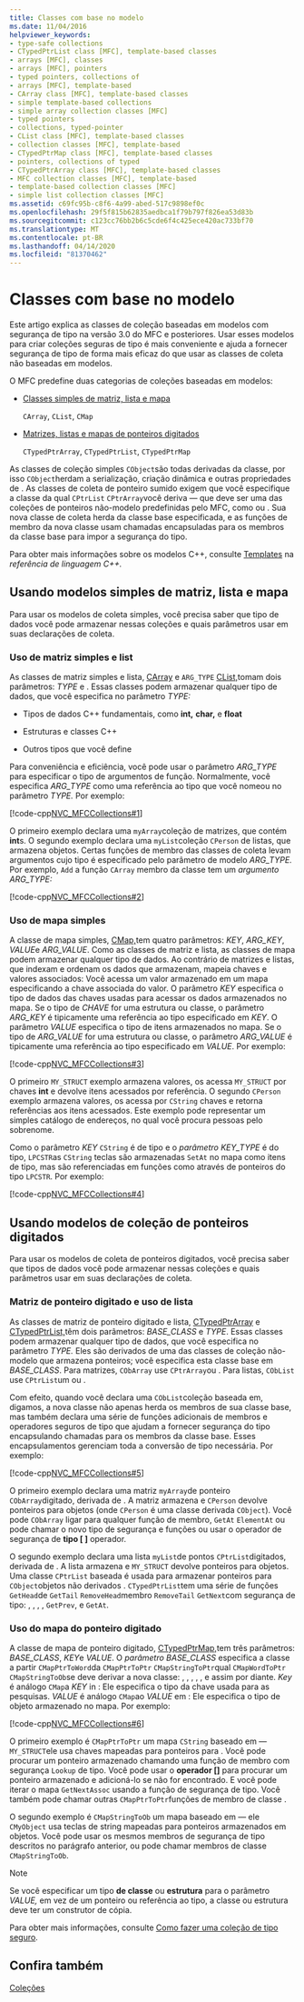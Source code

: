 ```yaml
---
title: Classes com base no modelo
ms.date: 11/04/2016
helpviewer_keywords:
- type-safe collections
- CTypedPtrList class [MFC], template-based classes
- arrays [MFC], classes
- arrays [MFC], pointers
- typed pointers, collections of
- arrays [MFC], template-based
- CArray class [MFC], template-based classes
- simple template-based collections
- simple array collection classes [MFC]
- typed pointers
- collections, typed-pointer
- CList class [MFC], template-based classes
- collection classes [MFC], template-based
- CTypedPtrMap class [MFC], template-based classes
- pointers, collections of typed
- CTypedPtrArray class [MFC], template-based classes
- MFC collection classes [MFC], template-based
- template-based collection classes [MFC]
- simple list collection classes [MFC]
ms.assetid: c69fc95b-c8f6-4a99-abed-517c9898ef0c
ms.openlocfilehash: 29f5f815b62835aedbca1f79b797f826ea53d83b
ms.sourcegitcommit: c123cc76bb2b6c5cde6f4c425ece420ac733bf70
ms.translationtype: MT
ms.contentlocale: pt-BR
ms.lasthandoff: 04/14/2020
ms.locfileid: "81370462"
---
```

# <a name="template-based-classes"></a>Classes com base no modelo

Este artigo explica as classes de coleção baseadas em modelos com segurança de tipo na versão 3.0 do MFC e posteriores. Usar esses modelos para criar coleções seguras de tipo é mais conveniente e ajuda a fornecer segurança de tipo de forma mais eficaz do que usar as classes de coleta não baseadas em modelos.

O MFC predefine duas categorias de coleções baseadas em modelos:

- [Classes simples de matriz, lista e mapa](#_core_using_simple_array.2c_.list.2c_.and_map_templates)

   `CArray`, `CList`, `CMap`

- [Matrizes, listas e mapas de ponteiros digitados](#_core_using_typed.2d.pointer_collection_templates)

   `CTypedPtrArray`, `CTypedPtrList`, `CTypedPtrMap`

As classes de coleção simples `CObject`são todas derivadas da classe, por isso `CObject`herdam a serialização, criação dinâmica e outras propriedades de . As classes de coleta de ponteiro sumido exigem que você especifique a classe da qual `CPtrList` `CPtrArray`você deriva — que deve ser uma das coleções de ponteiros não-modelo predefinidas pelo MFC, como ou . Sua nova classe de coleta herda da classe base especificada, e as funções de membro da nova classe usam chamadas encapsuladas para os membros da classe base para impor a segurança do tipo.

Para obter mais informações sobre os modelos C++, consulte [Templates](../cpp/templates-cpp.md) na *referência de linguagem C++.*

## <a name="using-simple-array-list-and-map-templates"></a><a name="_core_using_simple_array.2c_.list.2c_.and_map_templates"></a>Usando modelos simples de matriz, lista e mapa

Para usar os modelos de coleta simples, você precisa saber que tipo de dados você pode armazenar nessas coleções e quais parâmetros usar em suas declarações de coleta.

### <a name="simple-array-and-list-usage"></a><a name="_core_simple_array_and_list_usage"></a>Uso de matriz simples e list

As classes de matriz simples e lista, [CArray](../mfc/reference/carray-class.md) e `ARG_TYPE` [CList,](../mfc/reference/clist-class.md)tomam dois parâmetros: *TYPE* e . Essas classes podem armazenar qualquer tipo de dados, que você especifica no parâmetro *TYPE:*

- Tipos de dados C++ fundamentais, como **int,** **char,** e **float**

- Estruturas e classes C++

- Outros tipos que você define

Para conveniência e eficiência, você pode usar o parâmetro *ARG_TYPE* para especificar o tipo de argumentos de função. Normalmente, você especifica *ARG_TYPE* como uma referência ao tipo que você nomeou no parâmetro *TYPE.* Por exemplo:

[!code-cpp[NVC_MFCCollections#1](../mfc/codesnippet/cpp/template-based-classes_1.cpp)]

O primeiro exemplo declara uma `myArray`coleção de matrizes, que contém **int**s. O segundo exemplo declara uma `myList`coleção `CPerson` de listas, que armazena objetos. Certas funções de membro das classes de coleta levam argumentos cujo tipo é especificado pelo parâmetro de modelo *ARG_TYPE.* Por exemplo, `Add` a função `CArray` membro da classe tem um *argumento ARG_TYPE:*

[!code-cpp[NVC_MFCCollections#2](../mfc/codesnippet/cpp/template-based-classes_2.cpp)]

### <a name="simple-map-usage"></a><a name="_core_simple_map_usage"></a>Uso de mapa simples

A classe de mapa simples, [CMap,](../mfc/reference/cmap-class.md)tem quatro parâmetros: *KEY*, *ARG_KEY*, *VALUE*e *ARG_VALUE*. Como as classes de matriz e lista, as classes de mapa podem armazenar qualquer tipo de dados. Ao contrário de matrizes e listas, que indexam e ordenam os dados que armazenam, mapeia chaves e valores associados: Você acessa um valor armazenado em um mapa especificando a chave associada do valor. O parâmetro *KEY* especifica o tipo de dados das chaves usadas para acessar os dados armazenados no mapa. Se o tipo de *CHAVE* for uma estrutura ou classe, o parâmetro *ARG_KEY* é tipicamente uma referência ao tipo especificado em *KEY*. O parâmetro *VALUE* especifica o tipo de itens armazenados no mapa. Se o tipo de *ARG_VALUE* for uma estrutura ou classe, o parâmetro *ARG_VALUE* é tipicamente uma referência ao tipo especificado em *VALUE*. Por exemplo:

[!code-cpp[NVC_MFCCollections#3](../mfc/codesnippet/cpp/template-based-classes_3.cpp)]

O primeiro `MY_STRUCT` exemplo armazena valores, os acessa `MY_STRUCT` por chaves **int** e devolve itens acessados por referência. O segundo `CPerson` exemplo armazena valores, os acessa por `CString` chaves e retorna referências aos itens acessados. Este exemplo pode representar um simples catálogo de endereços, no qual você procura pessoas pelo sobrenome.

Como o parâmetro *KEY* `CString` é de tipo e o *parâmetro KEY_TYPE* é do tipo, `LPCSTR`as `CString` teclas são armazenadas `SetAt` no mapa como itens de tipo, mas são referenciadas em funções como através de ponteiros do tipo `LPCSTR`. Por exemplo:

[!code-cpp[NVC_MFCCollections#4](../mfc/codesnippet/cpp/template-based-classes_4.cpp)]

## <a name="using-typed-pointer-collection-templates"></a><a name="_core_using_typed.2d.pointer_collection_templates"></a>Usando modelos de coleção de ponteiros digitados

Para usar os modelos de coleta de ponteiros digitados, você precisa saber que tipos de dados você pode armazenar nessas coleções e quais parâmetros usar em suas declarações de coleta.

### <a name="typed-pointer-array-and-list-usage"></a><a name="_core_typed.2d.pointer_array_and_list_usage"></a>Matriz de ponteiro digitado e uso de lista

As classes de matriz de ponteiro digitado e lista, [CTypedPtrArray](../mfc/reference/ctypedptrarray-class.md) e [CTypedPtrList,](../mfc/reference/ctypedptrlist-class.md)têm dois parâmetros: *BASE_CLASS* e *TYPE*. Essas classes podem armazenar qualquer tipo de dados, que você especifica no parâmetro *TYPE.* Eles são derivados de uma das classes de coleção não-modelo que armazena ponteiros; você especifica esta classe base em *BASE_CLASS*. Para matrizes, `CObArray` use `CPtrArray`ou . Para listas, `CObList` use `CPtrList`um ou .

Com efeito, quando você declara uma `CObList`coleção baseada em, digamos, a nova classe não apenas herda os membros de sua classe base, mas também declara uma série de funções adicionais de membros e operadores seguros de tipo que ajudam a fornecer segurança do tipo encapsulando chamadas para os membros da classe base. Esses encapsulamentos gerenciam toda a conversão de tipo necessária. Por exemplo:

[!code-cpp[NVC_MFCCollections#5](../mfc/codesnippet/cpp/template-based-classes_5.cpp)]

O primeiro exemplo declara uma matriz `myArray`de ponteiro `CObArray`digitado, derivada de . A matriz armazena e `CPerson` devolve ponteiros para objetos (onde `CPerson` é uma classe derivada `CObject`). Você pode `CObArray` ligar para qualquer função de membro, `GetAt` `ElementAt` ou pode chamar o novo tipo de segurança e funções ou usar o operador de segurança de **tipo [ ]** operador.

O segundo exemplo declara uma lista `myList`de pontos `CPtrList`digitados, derivada de . A lista armazena e `MY_STRUCT` devolve ponteiros para objetos. Uma classe `CPtrList` baseada é usada para armazenar ponteiros para `CObject`objetos não derivados . `CTypedPtrList`tem uma série de funções `GetHead`de `GetTail` `RemoveHead`membro `RemoveTail` `GetNext`com segurança de tipo: , , , , `GetPrev`, e `GetAt`.

### <a name="typed-pointer-map-usage"></a><a name="_core_typed.2d.pointer_map_usage"></a>Uso do mapa do ponteiro digitado

A classe de mapa de ponteiro digitado, [CTypedPtrMap,](../mfc/reference/ctypedptrmap-class.md)tem três parâmetros: *BASE_CLASS*, *KEY*e *VALUE*. O *parâmetro BASE_CLASS* especifica a classe a partir `CMapPtrToWord`da `CMapPtrToPtr` `CMapStringToPtr`qual `CMapWordToPtr` `CMapStringToOb`se deve derivar a nova classe: , , , , , e assim por diante. *Key* é análogo `CMap`a *KEY* in : Ele especifica o tipo da chave usada para as pesquisas. *VALUE* é análogo `CMap`ao *VALUE* em : Ele especifica o tipo de objeto armazenado no mapa. Por exemplo:

[!code-cpp[NVC_MFCCollections#6](../mfc/codesnippet/cpp/template-based-classes_6.cpp)]

O primeiro exemplo é `CMapPtrToPtr` um mapa `CString` baseado em — `MY_STRUCT`ele usa chaves mapeadas para ponteiros para . Você pode procurar um ponteiro armazenado chamando uma função de membro com segurança `Lookup` de tipo. Você pode usar o **operador []** para procurar um ponteiro armazenado e adicioná-lo se não for encontrado. E você pode iterar o mapa `GetNextAssoc` usando a função de segurança de tipo. Você também pode chamar outras `CMapPtrToPtr`funções de membro de classe .

O segundo exemplo é `CMapStringToOb` um mapa baseado em — ele `CMyObject` usa teclas de string mapeadas para ponteiros armazenados em objetos. Você pode usar os mesmos membros de segurança de tipo descritos no parágrafo anterior, ou pode chamar membros de classe `CMapStringToOb`.

> [!NOTE]
> Se você especificar um tipo **de classe** ou **estrutura** para o parâmetro *VALUE,* em vez de um ponteiro ou referência ao tipo, a classe ou estrutura deve ter um construtor de cópia.

Para obter mais informações, consulte [Como fazer uma coleção de tipo seguro](../mfc/how-to-make-a-type-safe-collection.md).

## <a name="see-also"></a>Confira também

[Coleções](../mfc/collections.md)

